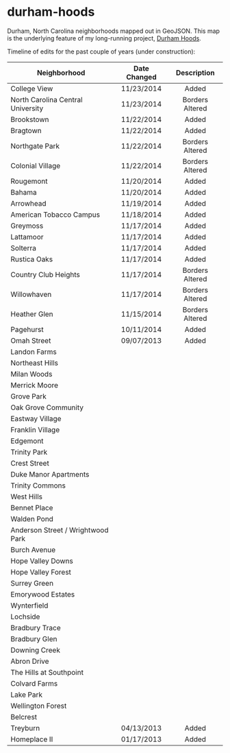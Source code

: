 durham-hoods
============

Durham, North Carolina neighborhoods mapped out in GeoJSON.
This map is the underlying feature of my long-running project, [Durham Hoods](http://durhamhoods.com).

Timeline of edits for the past couple of years (under construction):

|Neighborhood                     | Date Changed  | Description   |
|---------------------------------|:-------------:|:-------------:|
|College View                     |11/23/2014     |Added          |
|North Carolina Central University|11/23/2014     |Borders Altered|
|Brookstown                       |11/22/2014     |Added          |
|Bragtown                         |11/22/2014     |Added          |
|Northgate Park                   |11/22/2014     |Borders Altered|
|Colonial Village                 |11/22/2014     |Borders Altered|
|Rougemont                        |11/20/2014     |Added          |
|Bahama                           |11/20/2014     |Added          |
|Arrowhead                        |11/19/2014     |Added          |
|American Tobacco Campus          |11/18/2014     |Added          |
|Greymoss                         |11/17/2014     |Added          |
|Lattamoor                        |11/17/2014     |Added          |
|Solterra                         |11/17/2014     |Added          |
|Rustica Oaks                     |11/17/2014     |Added          |
|Country Club Heights             |11/17/2014     |Borders Altered|
|Willowhaven                      |11/17/2014     |Borders Altered|
|Heather Glen                     |11/15/2014     |Borders Altered|
|Pagehurst                        |10/11/2014     |Added          |
|Omah Street                      |09/07/2013     |Added          |
|Landon Farms                     |               |               |
|Northeast Hills                  |               |               |
|Milan Woods                      |               |               |
|Merrick Moore                    |               |               |
|Grove Park                       |               |               |
|Oak Grove Community              |               |               |
|Eastway Village                  |               |               |
|Franklin Village                 |               |               |
|Edgemont                         |               |               |
|Trinity Park                     |               |               |
|Crest Street                     |               |               |
|Duke Manor Apartments            |               |               |
|Trinity Commons                  |               |               |
|West Hills                       |               |               |
|Bennet Place                     |               |               |
|Walden Pond                      |               |               |
|Anderson Street / Wrightwood Park|               |               |
|Burch Avenue                     |               |               |
|Hope Valley Downs                |               |               |
|Hope Valley Forest               |               |               |
|Surrey Green                     |               |               |
|Emorywood Estates                |               |               |
|Wynterfield                      |               |               |
|Lochside                         |               |               |
|Bradbury Trace                   |               |               |
|Bradbury Glen                    |               |               |
|Downing Creek                    |               |               |
|Abron Drive                      |               |               |
|The Hills at Southpoint          |               |               |
|Colvard Farms                    |               |               |
|Lake Park                        |               |               |
|Wellington Forest                |               |               |
|Belcrest                         |               |               |
|Treyburn                         |04/13/2013     |Added          |
|Homeplace II                     |01/17/2013     |Added          |
